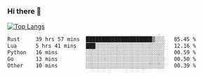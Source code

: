 ### Hi there 👋

<!--
**3Xpl0it3r/3Xpl0it3r** is a ✨ _special_ ✨ repository because its `README.md` (this file) appears on your GitHub profile.

Here are some ideas to get you started:

- 🔭 I’m currently working on ...
- 🌱 I’m currently learning ...
- 👯 I’m looking to collaborate on ...
- 🤔 I’m looking for help with ...
- 💬 Ask me about ...
- 📫 How to reach me: ...
- 😄 Pronouns: ...
- ⚡ Fun fact: ...
-->


[![Top Langs](https://github-readme-stats.vercel.app/api/top-langs/?username=3Xpl0it3r&layout=compact)](https://github.com/3Xpl0it3r/3Xpl0it3r)

<!--START_SECTION:waka-->

```txt
Rust     39 hrs 57 mins  █████████████████████▒░░░   85.45 %
Lua      5 hrs 41 mins   ███░░░░░░░░░░░░░░░░░░░░░░   12.16 %
Python   16 mins         ░░░░░░░░░░░░░░░░░░░░░░░░░   00.59 %
Go       13 mins         ░░░░░░░░░░░░░░░░░░░░░░░░░   00.50 %
Other    10 mins         ░░░░░░░░░░░░░░░░░░░░░░░░░   00.39 %
```

<!--END_SECTION:waka-->
